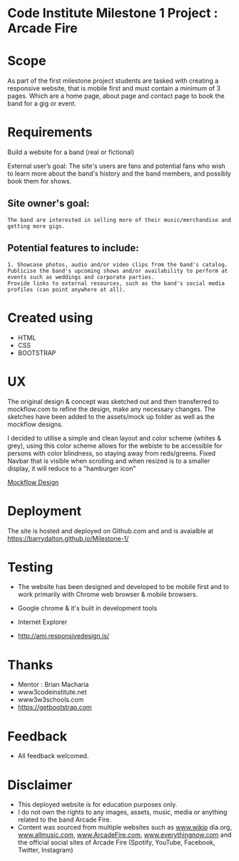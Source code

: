 
# Code Institute Milestone 1 Project : Arcade Fire

# Scope

As part of the first milestone project students are tasked with creating a responsive website, that is mobile first and must contain a minimum of 3 pages. Which are a home page, about page and contact page to book the band for a gig or event.

# Requirements

 Build a website for a band (real or fictional)

 External user’s goal:
	The site's users are fans and potential fans who wish to learn more about the band's history and the band members, and possibly book them for shows.

## Site owner's goal:
	The band are interested in selling more of their music/merchandise and getting more gigs.
	
## Potential features to include:
	1. Showcase photos, audio and/or video clips from the band's catalog.
	Publicise the band's upcoming shows and/or availability to perform at events such as weddings and corporate parties.
	Provide links to external resources, such as the band's social media profiles (can point anywhere at all).


# Created using 
- HTML 
- CSS
 - BOOTSTRAP

# UX
The original design & concept was sketched out and then transferred to mockflow.com to refine the design, make any necessary changes.  The sketches have been added to the assets/mock up folder as well as the mockflow designs.

I decided to utilise a simple and clean layout and color scheme (whites & grey), using this color scheme allows for the webiste to be accessible for persons with color blindness, so staying away from reds/greens.
Fixed Navbar that is visible when scrolling and when resized is to a smaller display, it will reduce to a "hamburger icon"



[Mockflow Design](https://wireframepro.mockflow.com/editor.jsp?editor=off&publicid=Mae178e669f8c5e65255cb694df49a5a61574160983795&projectid=M1e98a11bd66b06e97c4ac05293fb5c3f1570963480774&perm=Owner#/page/b093e70bafb4468d9d779df70678f2d3)



# Deployment
  The site is hosted and deployed on Github.com and and is avaialble at https://barrydalton.github.io/Milestone-1/
  


# Testing
 -  The website has been designed and developed to be mobile first and to work primarily with Chrome web 		    browser & mobile browsers.
 - Google chrome & it's built in  development tools
 - Internet Explorer 

- <http://ami.responsivedesign.is/>


# Thanks 
  - Mentor : Brian Macharia
  - www3codeinstitute.net
  - www3w3schools.com
  - https://getbootstrap.com
  

  

# Feedback

-  All feedback welcomed.




# Disclaimer
  - This deployed website is for education purposes only.
  - I do not own the rights to any images, assets, music, media or anything related to the band Arcade Fire.
  - Content was sourced from multiple websites such as www.wikip dia.org, www.allmusic.com, www.ArcadeFire.com, www.everythingnow.com and the official social sites of Arcade Fire (Spotify, YouTube, Facebook, Twitter, Instagram)
